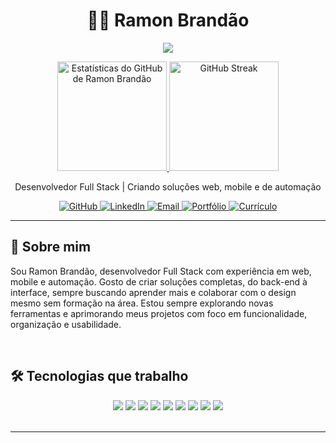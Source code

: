 <h1 align="center">👨‍💻 Ramon Brandão</h1>


<p align="center">
  <a href="https://github.com/Ramon-24">
    <img src="https://readme-typing-svg.demolab.com?font=Fira+Code&size=25&duration=4500&pause=2000&color=1B67A4&center=true&vCenter=true&width=850&lines=Mais+que+sistemas,+lembran%C3%A7as+de+uma+solu%C3%A7%C3%A3o+Full+Stack."/>
  </a>
</p>

<p align="center">
  <a href="https://github.com/Ramon-24">
    <img alt="Estatísticas do GitHub de Ramon Brandão" src="https://github-readme-stats.vercel.app/api?username=Ramon-24&show_icons=true&bg_color=0A192F&title_color=1B67A4&text_color=FFFFFF&icon_color=1B67A4&border_color=1B67A4&hide_border=false&count_private=true" height="175"/>
  </a>

  <a href="https://github.com/Ramon-24">
    <img alt="GitHub Streak" src="https://streak-stats.demolab.com?user=Ramon-24&theme=custom&border_radius=5&dates=FFFFFF&background=0A192F&ring=1B67A4&fire=1B67A4&currStreakLabel=1B67A4&sideNums=FFFFFF&sideLabels=FFFFFF&currStreakNum=FFFFFF&stroke=1B67A4&border_color=1B67A4" height="175"/>
  </a>
</p>


<p align="center">Desenvolvedor Full Stack | Criando soluções web, mobile e de automação</p>
<p align="center">
  <a href="https://github.com/Ramon-24">
    <img alt="GitHub" src="https://img.shields.io/badge/GitHub-000?style=for-the-badge&logo=github&logoColor=white"/>
  </a>
  <a href="https://www.linkedin.com/in/ramon-brandao-082a89275/">
    <img alt="LinkedIn" src="https://img.shields.io/badge/LinkedIn-0A66C2?style=for-the-badge&logo=linkedin&logoColor=white"/>
  </a>
  <a href="mailto:ramonbrandao.dev24@gmail.com" target="_black">
      <img src="https://img.shields.io/badge/Email-D14836?logo=gmail&logoColor=white&style=for-the-badge" alt="Email" />
  </a>
  <a href="https://ramonportfolio.vercel.app/">
    <img alt="Portfólio" src="https://img.shields.io/badge/Portfólio-333?style=for-the-badge&logo=vercel&logoColor=white"/>
  </a>
  <a href="https://github.com/Ramon-24/Ramon-24/raw/main/Currículo Ramon Brandão — Desenvolvedor Full Stack_20250602_184344_0000.pdf" download>
    <img alt="Currículo" src="https://img.shields.io/badge/Currículo-CC2A41?style=for-the-badge&logo=readthedocs&logoColor=white"/>
  </a>
</p>


---


## 🧠 Sobre mim

Sou Ramon Brandão, desenvolvedor Full Stack com experiência em web, mobile e automação. Gosto de criar soluções completas, do back-end à interface, sempre buscando aprender mais e colaborar com o design mesmo sem formação na área. Estou sempre explorando novas ferramentas e aprimorando meus projetos com foco em funcionalidade, organização e usabilidade.

<br>


## 🛠 Tecnologias que trabalho

<div align="center">
  <img src="https://img.shields.io/badge/HTML-E34F26?style=for-the-badge&logo=html5&logoColor=white"/>
  <img src="https://img.shields.io/badge/CSS-1572B6?style=for-the-badge&logo=css3&logoColor=white"/>
  <img src="https://img.shields.io/badge/JavaScript-F7DF1E?style=for-the-badge&logo=javascript&logoColor=black"/>
  <img src="https://img.shields.io/badge/React-61DAFB?style=for-the-badge&logo=react&logoColor=black"/>
  <img src="https://img.shields.io/badge/Next.js-000000?style=for-the-badge&logo=next.js&logoColor=white"/>
  <img src="https://img.shields.io/badge/Node.js-339933?style=for-the-badge&logo=node.js&logoColor=white"/>
  <img src="https://img.shields.io/badge/Python-3776AB?style=for-the-badge&logo=python&logoColor=white"/>
  <img src="https://img.shields.io/badge/MySQL-4479A1?style=for-the-badge&logo=mysql&logoColor=white"/>
  <img src="https://img.shields.io/badge/Git-F05032?style=for-the-badge&logo=git&logoColor=white"/>
</div>



<br>




---
